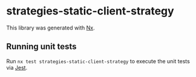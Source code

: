 # strategies-static-client-strategy

This library was generated with [Nx](https://nx.dev).

## Running unit tests

Run `nx test strategies-static-client-strategy` to execute the unit tests via [Jest](https://jestjs.io).
